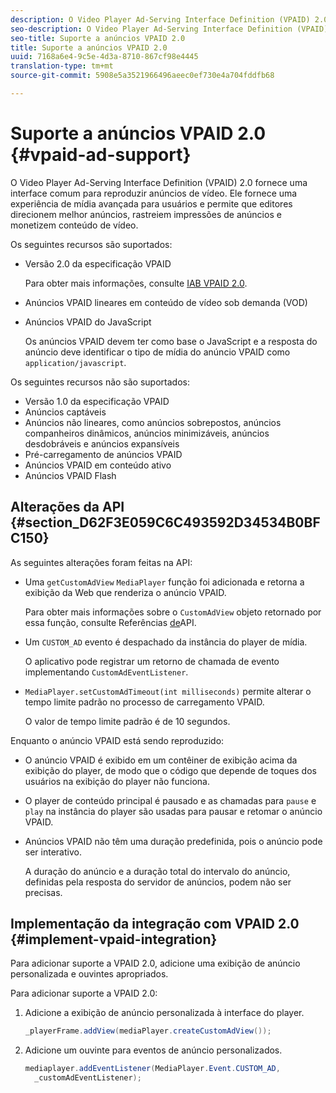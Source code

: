 ```yaml
---
description: O Video Player Ad-Serving Interface Definition (VPAID) 2.0 fornece uma interface comum para reproduzir anúncios de vídeo. Ele fornece uma experiência de mídia avançada para usuários e permite que editores direcionem melhor anúncios, rastreiem impressões de anúncios e monetizem conteúdo de vídeo.
seo-description: O Video Player Ad-Serving Interface Definition (VPAID) 2.0 fornece uma interface comum para reproduzir anúncios de vídeo. Ele fornece uma experiência de mídia avançada para usuários e permite que editores direcionem melhor anúncios, rastreiem impressões de anúncios e monetizem conteúdo de vídeo.
seo-title: Suporte a anúncios VPAID 2.0
title: Suporte a anúncios VPAID 2.0
uuid: 7168a6e4-9c5e-4d3a-8710-867cf98e4445
translation-type: tm+mt
source-git-commit: 5908e5a3521966496aeec0ef730e4a704fddfb68

---
```



# Suporte a anúncios VPAID 2.0 {#vpaid-ad-support}

O Video Player Ad-Serving Interface Definition (VPAID) 2.0 fornece uma interface comum para reproduzir anúncios de vídeo. Ele fornece uma experiência de mídia avançada para usuários e permite que editores direcionem melhor anúncios, rastreiem impressões de anúncios e monetizem conteúdo de vídeo.

Os seguintes recursos são suportados:

* Versão 2.0 da especificação VPAID

   Para obter mais informações, consulte [IAB VPAID 2.0](https://www.iab.com/wp-content/uploads/2015/06/VPAID_2_0_Final_04-10-2012.pdf).
* Anúncios VPAID lineares em conteúdo de vídeo sob demanda (VOD)
* Anúncios VPAID do JavaScript

   Os anúncios VPAID devem ter como base o JavaScript e a resposta do anúncio deve identificar o tipo de mídia do anúncio VPAID como `application/javascript`.

Os seguintes recursos não são suportados:

* Versão 1.0 da especificação VPAID
* Anúncios captáveis
* Anúncios não lineares, como anúncios sobrepostos, anúncios companheiros dinâmicos, anúncios minimizáveis, anúncios desdobráveis e anúncios expansíveis
* Pré-carregamento de anúncios VPAID
* Anúncios VPAID em conteúdo ativo
* Anúncios VPAID Flash

## Alterações da API {#section_D62F3E059C6C493592D34534B0BFC150}

As seguintes alterações foram feitas na API:

* Uma `getCustomAdView` `MediaPlayer` função foi adicionada e retorna a exibição da Web que renderiza o anúncio VPAID.

   Para obter mais informações sobre o `CustomAdView` objeto retornado por essa função, consulte Referências [de](https://help.adobe.com/en_US/primetime/api/psdk/javadoc_1.4/index.html)API.

* Um `CUSTOM_AD` evento é despachado da instância do player de mídia.

   O aplicativo pode registrar um retorno de chamada de evento implementando `CustomAdEventListener`.

* `MediaPlayer.setCustomAdTimeout(int milliseconds)` permite alterar o tempo limite padrão no processo de carregamento VPAID.

   O valor de tempo limite padrão é de 10 segundos.

<!--<a id="section_495700E1C5404A7B85307A4137C740C5"></a>-->

Enquanto o anúncio VPAID está sendo reproduzido:

* O anúncio VPAID é exibido em um contêiner de exibição acima da exibição do player, de modo que o código que depende de toques dos usuários na exibição do player não funciona.
* O player de conteúdo principal é pausado e as chamadas para `pause` e `play` na instância do player são usadas para pausar e retomar o anúncio VPAID.

* Anúncios VPAID não têm uma duração predefinida, pois o anúncio pode ser interativo.

   A duração do anúncio e a duração total do intervalo do anúncio, definidas pela resposta do servidor de anúncios, podem não ser precisas.

## Implementação da integração com VPAID 2.0 {#implement-vpaid-integration}

Para adicionar suporte a VPAID 2.0, adicione uma exibição de anúncio personalizada e ouvintes apropriados.

Para adicionar suporte a VPAID 2.0:

1. Adicione a exibição de anúncio personalizada à interface do player.

   ```java
   _playerFrame.addView(mediaPlayer.createCustomAdView());
   ```

1. Adicione um ouvinte para eventos de anúncio personalizados.

   ```java
   mediaplayer.addEventListener(MediaPlayer.Event.CUSTOM_AD,  
     _customAdEventListener);
   ```
